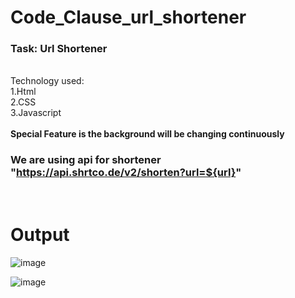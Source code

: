 # Code_Clause_url_shortener

### Task: Url Shortener

<br>
Technology used:
<br>
1.Html<br>
2.CSS<br>
3.Javascript<br>
<br>
<strong>Special Feature is the background will be changing continuously</strong>


### We are using api for shortener "https://api.shrtco.de/v2/shorten?url=${url}"

<br>

# Output

![image](https://user-images.githubusercontent.com/102415034/232520588-6a447e1e-4064-47b5-bbaa-c4b932dc7122.png)

![image](https://user-images.githubusercontent.com/102415034/232520409-f8933908-0a1e-4103-b37e-82df43243f22.png)

